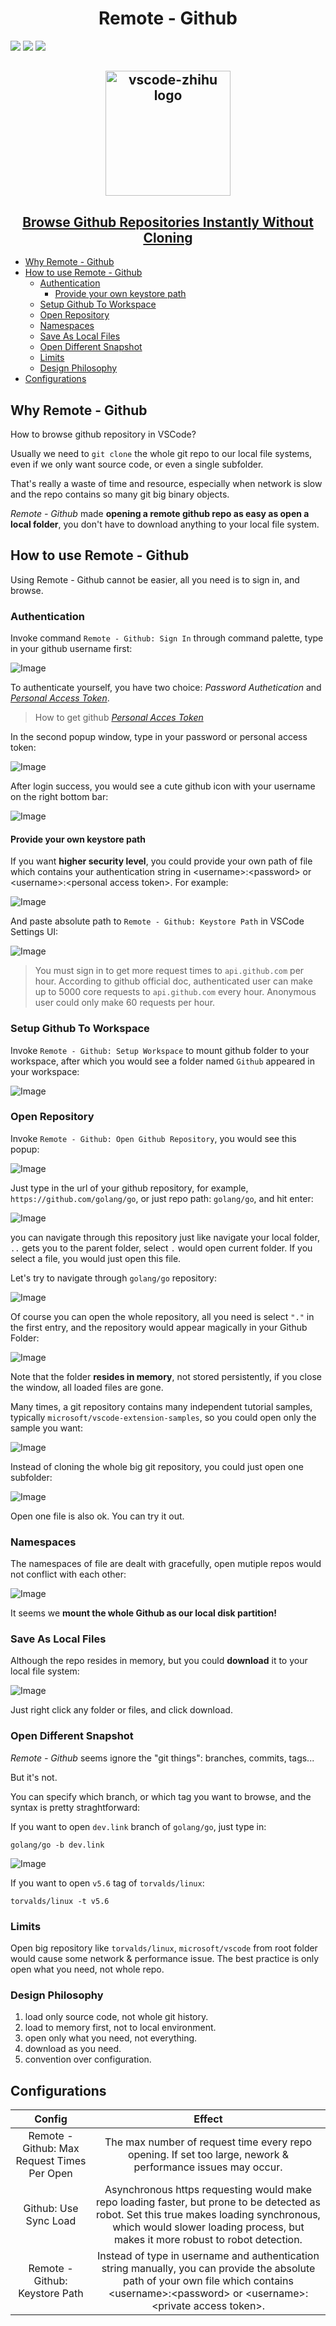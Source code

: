 <h1 align="center"> Remote - Github </h1>

[![](https://vsmarketplacebadge.apphb.com/version-short/niudai.remote-github.svg)](https://marketplace.visualstudio.com/items?itemName=niudai.vscode-zhihu)
[![](https://vsmarketplacebadge.apphb.com/downloads-short/niudai.remote-github.svg)](https://marketplace.visualstudio.com/items?itemName=niudai.vscode-zhihu)
[![](https://vsmarketplacebadge.apphb.com/rating-short/niudai.remote-github.svg)](https://marketplace.visualstudio.com/items?itemName=niudai.vscode-zhihu)

<h2 align="center" margin="auto 0">
  <img src="https://pic4.zhimg.com/80/v2-5fb9e9776207d111993e3460f3bf6b11.png" alt="vscode-zhihu logo" width="200px" /></a>
</h2>
 
<h2 align="center">
<a href="https://github.com/niudai/Github-Explorer"> Browse Github Repositories Instantly Without Cloning</a>
</h2> 

- [Why Remote - Github](#why-remote---github)
- [How to use Remote - Github](#how-to-use-remote---github)
  - [Authentication](#authentication)
    - [Provide your own keystore path](#provide-your-own-keystore-path)
  - [Setup Github To Workspace](#setup-github-to-workspace)
  - [Open Repository](#open-repository)
  - [Namespaces](#namespaces)
  - [Save As Local Files](#save-as-local-files)
  - [Open Different Snapshot](#open-different-snapshot)
  - [Limits](#limits)
  - [Design Philosophy](#design-philosophy)
- [Configurations](#configurations)

## Why Remote - Github

How to browse github repository in VSCode?

Usually we need to `git clone` the whole git repo to our local file systems, even if we only want source code, or even a single subfolder.

That's really a waste of time and resource, especially when network is slow and the repo contains so many git big binary objects.

*Remote - Github* made **opening a remote github repo as easy as open a local folder**, you don't have to download anything to your local file system.

## How to use Remote - Github

Using Remote - Github cannot be easier, all you need is to sign in, and browse.

### Authentication

Invoke command `Remote - Github: Sign In` through command palette, type in your github username first:

![Image](https://pic4.zhimg.com/80/v2-6b66d4a91b7eb9479f78ccb79044ff49.png)

To authenticate yourself, you have two choice: *Password Authetication* and [*Personal Access Token*](https://help.github.com/en/github/authenticating-to-github/creating-a-personal-access-token-for-the-command-line).

>How to get github [*Personal Acces Token*](https://help.github.com/en/github/authenticating-to-github/creating-a-personal-access-token-for-the-command-line)

In the second popup window, type in your password or personal access token:

![Image](https://pic4.zhimg.com/80/v2-3cfaa40f4582f28e91e524fa3684f965.png)

After login success, you would see a cute github icon with your username on the right bottom bar:

![Image](https://pic4.zhimg.com/80/v2-1af49126e8bb1b7784655bccc0bf5168.png)

#### Provide your own keystore path

If you want **higher security level**, you could provide your own path of file which contains your authentication string in \<username\>:\<password\> or \<username\>:\<personal access token\>. For example:

![Image](https://pic4.zhimg.com/80/v2-3c190af9c839f3e15da5ad1cfb3c71c3.png)

And paste absolute path to `Remote - Github: Keystore Path` in VSCode Settings UI:

![Image](https://pic4.zhimg.com/80/v2-3c1f45a586ffcda859ae65aaf32abfbd.png)

>You must sign in to get more request times to `api.github.com` per hour. According to github official doc, authenticated user can make up to 5000 core requests to `api.github.com` every hour. Anonymous user could only make 60 requests per hour.

### Setup Github To Workspace

Invoke `Remote - Github: Setup Workspace` to mount github folder to your workspace, after which you would see a folder named `Github` appeared in your workspace:

![Image](https://pic4.zhimg.com/80/v2-c41502d51fbadd80aa98c8246c87d8ca.png)

### Open Repository

Invoke `Remote - Github: Open Github Repository`, you would see this popup:

![Image](https://pic4.zhimg.com/80/v2-fd6c64208c0573df47a3de445a642e1c.png)

Just type in the url of your github repository, for example, `https://github.com/golang/go`, or just repo path: `golang/go`, and hit enter:

![Image](https://pic4.zhimg.com/80/v2-00ea9607a239544199f4122fb9485e54.png)

you can navigate through this repository just like navigate your local folder, `..` gets you to the parent folder, select `.`  would open current folder. If you select a file, you would just open this file.

Let's try to navigate through `golang/go` repository:

![Image](https://pic4.zhimg.com/80/v2-e4e57af53c454614b6f963aadbd6306c.gif)

Of course you can open the whole repository, all you need is select `"."` in the first entry, and the repository would appear magically in your Github Folder:

![Image](https://pic4.zhimg.com/80/v2-1e327a7e4b6542252f9acee9b7080ef6.png)

Note that the folder **resides in memory**, not stored persistently, if you close the window, all loaded files are gone.

Many times, a git repository contains many independent tutorial samples, typically `microsoft/vscode-extension-samples`, so you could open only the sample you want:

![Image](https://pic4.zhimg.com/80/v2-90375d5eb8374cb177171e0e0f3bd010.png)

Instead of cloning the whole big git repository, you could just open one subfolder:

![Image](https://pic4.zhimg.com/80/v2-4b40f17454f3ca8155ddf77038a770ab.png)

Open one file is also ok. You can try it out.

### Namespaces

The namespaces of file are dealt with gracefully, open mutiple repos would not conflict with each other:

![Image](https://pic4.zhimg.com/80/v2-c1ed0895e72e589a9f53338290654e2e.png)

It seems we **mount the whole Github as our local disk partition!**

### Save As Local Files

Although the repo resides in memory, but you could **download** it to your local file system:

![Image](https://pic4.zhimg.com/80/v2-944e5e04d40d3fe865326aeb8e88b65f.png)

Just right click any folder or files, and click download.

### Open Different Snapshot

*Remote - Github* seems ignore the "git things": branches, commits, tags...

But it's not.

You can specify which branch, or which tag you want to browse, and the syntax is pretty straghtforward:

If you want to open `dev.link` branch of `golang/go`, just type in:

```
golang/go -b dev.link
```

![Image](https://pic4.zhimg.com/80/v2-845c4c30d1f9d97766129ca9794dd4ec.png)

If you want to open `v5.6` tag of `torvalds/linux`:

```
torvalds/linux -t v5.6
```

### Limits

Open big repository like `torvalds/linux`, `microsoft/vscode` from root folder would cause some network & performance issue. The best practice is only open what you need, not whole repo.

### Design Philosophy

1. load only source code, not whole git history.
2. load to memory first, not to local environment.
3. open only what you need, not everything.
4. download as you need.
5. convention over configuration.

## Configurations

| Config        | Effect           | 
| :-------------: |:-------------:| 
| Remote - Github: Max Request Times Per Open  | The max number of request time every repo opening. If set too large, nework & performance issues may occur. |
|Github: Use Sync Load    | Asynchronous https requesting would make repo loading faster, but prone to be detected as robot. Set this true makes loading synchronous, which would slower loading process, but makes it more robust to robot detection.     | 
| Remote - Github: Keystore Path | Instead of type in username and authentication string manually, you can provide the absolute path of your own file which contains \<username\>:\<password\> or \<username\>:\<private access token\>.
